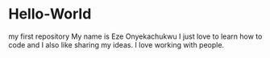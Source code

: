 # Hello-World
my first repository 
My name is Eze Onyekachukwu I just love to learn how to code and I also like sharing my ideas. I love working with people. 
